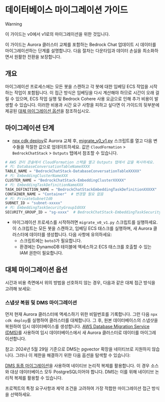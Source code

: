 # 데이터베이스 마이그레이션 가이드

> [!Warning]
> 이 가이드는 v0에서 v1로의 마이그레이션을 위한 것입니다.

이 가이드는 Aurora 클러스터 교체를 포함하는 Bedrock Chat 업데이트 시 데이터를 마이그레이션하는 단계를 설명합니다. 다음 절차는 다운타임과 데이터 손실을 최소화하면서 원활한 전환을 보장합니다.

## 개요

마이그레이션 프로세스에는 모든 봇을 스캔하고 각 봇에 대한 임베딩 ECS 작업을 시작하는 작업이 포함됩니다. 이 접근 방식은 임베딩을 다시 계산해야 하므로 시간이 오래 걸릴 수 있으며, ECS 작업 실행 및 Bedrock Cohere 사용 요금으로 인해 추가 비용이 발생할 수 있습니다. 이러한 비용과 시간 요구 사항을 피하고 싶다면 이 가이드의 뒷부분에 제공된 [대체 마이그레이션 옵션](#alternative-migration-options)을 참조하십시오.

## 마이그레이션 단계

- [npx cdk deploy](../README.md#deploy-using-cdk)로 Aurora 교체 후, [migrate_v0_v1.py](./migrate_v0_v1.py) 스크립트를 열고 다음 변수들을 적절한 값으로 업데이트하세요. 값은 `CloudFormation` > `BedrockChatStack` > `Outputs` 탭에서 참조할 수 있습니다.

```py
# AWS 관리 콘솔에서 CloudFormation 스택을 열고 Outputs 탭에서 값을 복사하세요.
# 키: DatabaseConversationTableNameXXXX
TABLE_NAME = "BedrockChatStack-DatabaseConversationTableXXXXX"
# 키: EmbeddingClusterNameXXX
CLUSTER_NAME = "BedrockChatStack-EmbeddingClusterXXXXX"
# 키: EmbeddingTaskDefinitionNameXXX
TASK_DEFINITION_NAME = "BedrockChatStackEmbeddingTaskDefinitionXXXXX"
CONTAINER_NAME = "Container"  # 변경할 필요 없음
# 키: PrivateSubnetId0
SUBNET_ID = "subnet-xxxxx"
# 키: EmbeddingTaskSecurityGroupIdXXX
SECURITY_GROUP_ID = "sg-xxxx"  # BedrockChatStack-EmbeddingTaskSecurityGroupXXXXX
```

- 마이그레이션 프로세스를 시작하려면 `migrate_v0_v1.py` 스크립트를 실행하세요. 이 스크립트는 모든 봇을 스캔하고, 임베딩 ECS 태스크를 실행하며, 새 Aurora 클러스터에 데이터를 생성합니다. 다음 사항에 유의하세요:
  - 스크립트에는 `boto3`가 필요합니다.
  - 환경에는 DynamoDB 테이블에 액세스하고 ECS 태스크를 호출할 수 있는 IAM 권한이 필요합니다.

## 대체 마이그레이션 옵션

시간과 비용 측면에서 위의 방법을 선호하지 않는 경우, 다음과 같은 대체 접근 방식을 고려해 보세요:

### 스냅샷 복원 및 DMS 마이그레이션

먼저 현재 Aurora 클러스터에 액세스하기 위한 비밀번호를 기록합니다. 그런 다음 `npx cdk deploy`를 실행하여 클러스터를 대체합니다. 그 후, 원본 데이터베이스의 스냅샷을 복원하여 임시 데이터베이스를 생성합니다.
[AWS Database Migration Service (DMS)](https://aws.amazon.com/dms/)를 사용하여 임시 데이터베이스에서 새 Aurora 클러스터로 데이터를 마이그레이션합니다.

참고: 2024년 5월 29일 기준으로 DMS는 pgvector 확장을 네이티브로 지원하지 않습니다. 그러나 이 제한을 해결하기 위한 다음 옵션을 탐색할 수 있습니다:

[DMS 동종 마이그레이션](https://docs.aws.amazon.com/dms/latest/userguide/dm-migrating-data.html)을 사용하여 네이티브 논리적 복제를 활용합니다. 이 경우 소스와 대상 데이터베이스 모두 PostgreSQL이어야 합니다. DMS는 이를 위해 네이티브 논리적 복제를 활용할 수 있습니다.

프로젝트의 특정 요구사항과 제약 조건을 고려하여 가장 적합한 마이그레이션 접근 방식을 선택하세요.